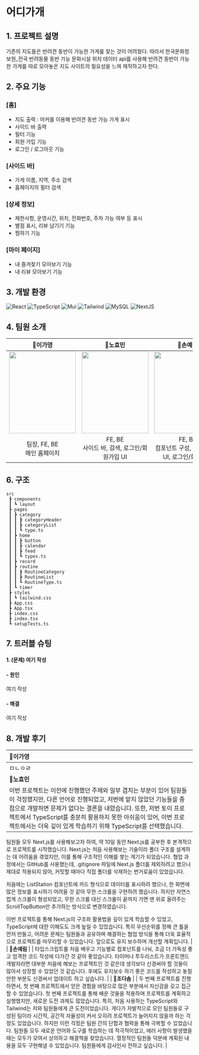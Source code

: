 # 어디가개

## 1. 프로젝트 설명

기존의 지도들은 반려견 동반이 가능한 가게를 찾는 것이 어려웠다. 따라서 한국문화정보원_전국 반려동물 동반 가능 문화시설 위치 데이터 api를 사용해 반려견 동반이 가능한 가게를 따로 모아놓은 지도 사이트의 필요성을 느껴 제작하고자 한다.

## 2. 주요 기능

### [홈]

- 지도 출력 : 마커를 이용해 반려견 동반 가능 가게 표시
- 사이드 바 출력
- 필터 기능
- 회원 가입 기능
- 로그인 / 로그아웃 기능


### [사이드 바]

- 가게 이름, 지역, 주소 검색
- 홈페이지의 필터 검색

### [상세 정보]

- 제한사항, 운영시간, 위치, 전화번호, 주차 가능 여부 등 표시
- 별점 표시, 리뷰 남기기 기능
- 찜하기 기능

### [마이 페이지]

- 내 즐겨찾기 모아보기 기능
- 내 리뷰 모아보기 기능

## 3. 개발 환경

![React](https://img.shields.io/badge/React-20232A?style=for-the-badge&logo=react&logoColor=61DAFB) ![TypeScript](https://img.shields.io/badge/TypeScript-3178C6?style=for-the-badge&logo=typescript&logoColor=white) ![Mui](https://img.shields.io/badge/Mui-007FFF?style=for-the-badge&logo=mui&logoColor=white) ![Tailwind](https://img.shields.io/badge/TailwindCSS-06B6D4?style=for-the-badge&logo=TailwindCSS&logoColor=white) ![MySQL](https://img.shields.io/badge/TypeScript-3178C6?style=for-the-badge&logo=typescript&logoColor=4479A1) ![NextJS](https://img.shields.io/badge/TypeScript-3178C6?style=for-the-badge&logo=typescript&logoColor=000000)

## 4. 팀원 소개

|                                  🐰**이가영**                                  |                            🐣**노효민**                             |                            🐼**손예림**                             |                                  🐹**조다솜**                                  |
| :----------------------------------------------------------------------------: | :-----------------------------------------------------------------: | :-----------------------------------------------------------------: | :----------------------------------------------------------------------------: |
| <img src="https://i.ibb.co/7yBsKX8/porfolio-profile.jpg" height=220 width=180> | <img src="https://i.ibb.co/Hd9Pz5B/image.jpg" height=220 width=180> | <img src="https://i.ibb.co/DpmsYD3/image.png" height=220 width=180> | <img src="https://i.ibb.co/L0wswBF/removebg-preview.png" height=220 width=180> |
|                          팀장, FE, BE<br>메인 홈페이지                           |                         FE, BE<br>사이드 바, 검색, 로그인/회원가입 UI                         |                      FE, BE<br>컴포넌트 구성, 마이페이지 UI, 로그인/회원가입                      |                               FE, BE<br>마이페이지, 상세 정보 페이지                                |

## 6. 구조

```
src
 ┣ components
 ┃ ┗ layout
 ┣ pages
 ┃ ┣ category
 ┃ ┃ ┣ categoryHeader
 ┃ ┃ ┣ categoryList
 ┃ ┃ ┗ type.ts
 ┃ ┣ home
 ┃ ┃ ┣ button
 ┃ ┃ ┣ calendar
 ┃ ┃ ┣ feed
 ┃ ┃ ┗ types.ts
 ┃ ┣ record
 ┃ ┣ routine
 ┃ ┃ ┣ RoutineCategory
 ┃ ┃ ┣ RoutineList
 ┃ ┃ ┗ RoutineType.ts
 ┃ ┗ timer
 ┣ styles
 ┃ ┗ tailwind.css
 ┣ App.css
 ┣ App.tsx
 ┣ index.css
 ┣ index.tsx
 ┗ setupTests.ts
```

## 7. 트러블 슈팅

#### 1. (문제) 여기 작성

#### - 원인

여기 작성

#### - 해결

여기 작성

## 8. 개발 후기

| 🐰**이가영**                                                                                                                                                                                                                                                                                                                                                                                                                                                                                                                                                                                                                                                                                                                                                             |
| :----------------------------------------------------------------------------------------------------------------------------------------------------------------------------------------------------------------------------------------------------------------------------------------------------------------------------------------------------------------------------------------------------------------------------------------------------------------------------------------------------------------------------------------------------------------------------------------------------------------------------------------------------------------------------------------------------------------------------------------------------------------------- |
| ㅁㄴㅇㄹ                                                                                                                                                                                                                                                                                                                                                                                                                                                                                                                                                                                                                                                                                                                                                                 |
| 🐣**노효민**                                                                                                                                                                                                                                                                                                                                                                                                                                                                                                                                                                                                                                                                                                                                                             |
|이번 프로젝트는 이전에 진행했던 주제와 일부 겹치는 부분이 있어 팀원들이 걱정했지만, 다른 언어로 진행되었고, 저번에 맡지 않았던 기능들을 중점으로 개발하면 문제가 없다는 결론을 내렸습니다. 또한, 저번 토이 프로젝트에서 TypeScript를 충분히 활용하지 못한 아쉬움이 있어, 이번 프로젝트에서는 더욱 깊이 있게 학습하기 위해 TypeScript를 선택했습니다.

팀원들 모두 Next.js를 사용해보고자 하여, 약 10일 동안 Next.js를 공부한 후 본격적으로 프로젝트를 시작했습니다. Next.js는 처음 사용해보는 기술이라 폴더 구조를 설계하는 데 어려움을 겪었지만, 이를 통해 구조적인 이해를 쌓는 계기가 되었습니다. 협업 과정에서는 GitHub를 사용했는데, .gitignore 파일에 Next.js 폴더를 제외하려고 했으나 제대로 적용되지 않아, 커밋할 때마다 직접 폴더를 삭제하는 번거로움이 있었습니다.

처음에는 ListStation 컴포넌트에 카드 형식으로 데이터를 표시하려 했으나, 한 화면에 많은 정보를 표시하기 어려울 것 같아 무한 스크롤을 구현하려 했습니다. 하지만 자연스럽게 스크롤이 형성되었고, 무한 스크롤 대신 스크롤이 끝까지 가면 맨 위로 올려주는 ScrollTopButton만 추가하는 방식으로 변경하였습니다.

이번 프로젝트를 통해 Next.js의 구조와 활용법을 깊이 있게 학습할 수 있었고, TypeScript에 대한 이해도도 크게 높일 수 있었습니다. 특히 우선순위를 정해 큰 틀을 먼저 만들고, 어려운 문제는 팀원들과 공유하며 해결하는 협업 방식을 통해 더욱 효율적으로 프로젝트를 마무리할 수 있었습니다. 앞으로도 유지 보수하며 개선할 계획입니다.                                                                                                                                                          |
| 🐼**손예림**                                                                                                                                                                                                                                                                                                                                                                                                                                                                                                                                                                                                                                                                                                                                                            |
| 타입스크립트롤 처음 배우고 기능별로 컴포넌트를 나눠, 조금 더 가독성 좋고 엄격한 코드 작성에 다가간 것 같아 좋았습니다. 타이머나 투두리스트가 프론트엔드 개발자라면 대부분 처음에 해보는 프로젝트인 것 같은데 생각보다 신경써야 할 것들이 많아서 성장할 수 있었던 것 같습니다. 후에도 유지보수 하기 좋은 코드를 작성하고 놓칠 만한 부분도 신경써서 업데이트 하고 싶습니다.                                                                                                                                                                                                                                                                                                                                                                                                |
| 🐹**조다솜**                                                                                                                                                                                                                                                                                                                                                                                                                                                                                                                                                                                                                                                                                                                                                             |
| 두 번째 프로젝트를 진행하면서, 첫 번째 프로젝트에서 얻은 경험을 바탕으로 많은 부분에서 자신감을 갖고 접근할 수 있었습니다. 첫 번째 프로젝트를 통해 배운 것들을 적용하며 프로젝트를 계획하고 실행했지만, 새로운 도전 과제도 많았습니다. 특히, 처음 사용하는 TypeScript와 Tailwind는 저와 팀원들에게 큰 도전이었습니다. 게다가 자발적으로 모인 팀원들로 구성된 팀이라 시간적, 공간적 자율성이 커서 오히려 프로젝트가 늘어지지 않을까 하는 걱정도 있었습니다. 하지만 이런 걱정은 팀원 간의 단합과 협력을 통해 극복할 수 있었습니다. 팀원들 모두 새로운 언어와 도구를 학습하는 데 적극적이었고, 에러 사항이 발생했을 때는 모두가 모여서 상의하고 해결책을 찾았습니다. 열정적인 팀원들 덕분에 계획된 내용을 모두 구현해낼 수 있었습니다. 팀원들에게 감사인사 전하고 싶습니다. |
